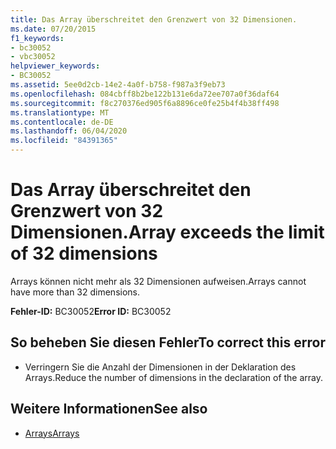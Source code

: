 ```yaml
---
title: Das Array überschreitet den Grenzwert von 32 Dimensionen.
ms.date: 07/20/2015
f1_keywords:
- bc30052
- vbc30052
helpviewer_keywords:
- BC30052
ms.assetid: 5ee0d2cb-14e2-4a0f-b758-f987a3f9eb73
ms.openlocfilehash: 084cbff8b2be122b131e6da72ee707a0f36daf64
ms.sourcegitcommit: f8c270376ed905f6a8896ce0fe25b4f4b38ff498
ms.translationtype: MT
ms.contentlocale: de-DE
ms.lasthandoff: 06/04/2020
ms.locfileid: "84391365"
---
```

# <a name="array-exceeds-the-limit-of-32-dimensions"></a><span data-ttu-id="d0692-102">Das Array überschreitet den Grenzwert von 32 Dimensionen.</span><span class="sxs-lookup"><span data-stu-id="d0692-102">Array exceeds the limit of 32 dimensions</span></span>
<span data-ttu-id="d0692-103">Arrays können nicht mehr als 32 Dimensionen aufweisen.</span><span class="sxs-lookup"><span data-stu-id="d0692-103">Arrays cannot have more than 32 dimensions.</span></span>  
  
 <span data-ttu-id="d0692-104">**Fehler-ID:** BC30052</span><span class="sxs-lookup"><span data-stu-id="d0692-104">**Error ID:** BC30052</span></span>  
  
## <a name="to-correct-this-error"></a><span data-ttu-id="d0692-105">So beheben Sie diesen Fehler</span><span class="sxs-lookup"><span data-stu-id="d0692-105">To correct this error</span></span>  
  
- <span data-ttu-id="d0692-106">Verringern Sie die Anzahl der Dimensionen in der Deklaration des Arrays.</span><span class="sxs-lookup"><span data-stu-id="d0692-106">Reduce the number of dimensions in the declaration of the array.</span></span>  
  
## <a name="see-also"></a><span data-ttu-id="d0692-107">Weitere Informationen</span><span class="sxs-lookup"><span data-stu-id="d0692-107">See also</span></span>

- [<span data-ttu-id="d0692-108">Arrays</span><span class="sxs-lookup"><span data-stu-id="d0692-108">Arrays</span></span>](../programming-guide/language-features/arrays/index.md)
